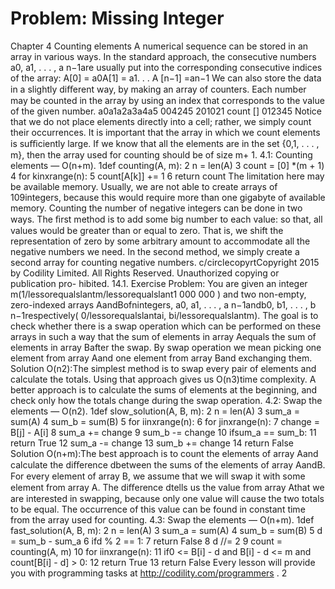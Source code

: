 # Problem: Missing Integer

Chapter 4
Counting elements
A numerical sequence can be stored in an array in various ways. In the standard approach,
the consecutive numbers a0, a1, . . . , a n−1are usually put into the corresponding consecutive
indices of the array:
A[0] = a0A[1] = a1. . . A [n−1] =an−1
We can also store the data in a slightly diﬀerent way, by making an array of counters. Each
number may be counted in the array by using an index that corresponds to the value of the
given number.
a0a1a2a3a4a5
004245
201021 count []
012345
Notice that we do not place elements directly into a cell; rather, we simply count their
occurrences. It is important that the array in which we count elements is suﬃciently large.
If we know that all the elements are in the set {0,1, . . . , m}, then the array used for counting
should be of size m+ 1.
4.1: Counting elements — O(n+m).
1def counting(A, m):
2 n = len(A)
3 count = [0] *(m + 1)
4 for kinxrange(n):
5 count[A[k]] += 1
6 return count
The limitation here may be available memory. Usually, we are not able to create arrays of
109integers, because this would require more than one gigabyte of available memory.
Counting the number of negative integers can be done in two ways. The ﬁrst method is
to add some big number to each value: so that, all values would be greater than or equal to
zero. That is, we shift the representation of zero by some arbitrary amount to accommodate
all the negative numbers we need. In the second method, we simply create a second array for
counting negative numbers.
c/circlecopyrtCopyright 2015 by Codility Limited. All Rights Reserved. Unauthorized copying or publication pro-
hibited.
14.1. Exercise
Problem: You are given an integer m(1/lessorequalslantm/lessorequalslant1 000 000 ) and two non-empty, zero-indexed
arrays AandBofnintegers, a0, a1, . . . , a n−1andb0, b1, . . . , b n−1respectively( 0/lessorequalslantai, bi/lessorequalslantm).
The goal is to check whether there is a swap operation which can be performed on these
arrays in such a way that the sum of elements in array Aequals the sum of elements in
array Bafter the swap. By swap operation we mean picking one element from array Aand
one element from array Band exchanging them.
Solution O(n2):The simplest method is to swap every pair of elements and calculate the
totals. Using that approach gives us O(n3)time complexity. A better approach is to calculate
the sums of elements at the beginning, and check only how the totals change during the swap
operation.
4.2: Swap the elements — O(n2).
1def slow_solution(A, B, m):
2 n = len(A)
3 sum_a = sum(A)
4 sum_b = sum(B)
5 for iinxrange(n):
6 for jinxrange(n):
7 change = B[j] - A[i]
8 sum_a += change
9 sum_b -= change
10 ifsum_a == sum_b:
11 return True
12 sum_a -= change
13 sum_b += change
14 return False
Solution O(n+m):The best approach is to count the elements of array Aand calculate
the diﬀerence dbetween the sums of the elements of array AandB.
For every element of array B, we assume that we will swap it with some element from
array A. The diﬀerence dtells us the value from array Athat we are interested in swapping,
because only one value will cause the two totals to be equal. The occurrence of this value can
be found in constant time from the array used for counting.
4.3: Swap the elements — O(n+m).
1def fast_solution(A, B, m):
2 n = len(A)
3 sum_a = sum(A)
4 sum_b = sum(B)
5 d = sum_b - sum_a
6 ifd % 2 == 1:
7 return False
8 d //= 2
9 count = counting(A, m)
10 for iinxrange(n):
11 if0 <= B[i] - d and B[i] - d <= m and count[B[i] - d] > 0:
12 return True
13 return False
Every lesson will provide you with programming tasks at http://codility.com/programmers .
2